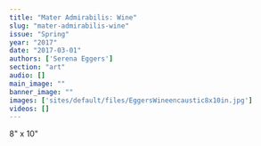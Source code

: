 ```yaml
---
title: "Mater Admirabilis: Wine"
slug: "mater-admirabilis-wine"
issue: "Spring"
year: "2017"
date: "2017-03-01"
authors: ['Serena Eggers']
section: "art"
audio: []
main_image: ""
banner_image: ""
images: ['sites/default/files/EggersWineencaustic8x10in.jpg']
videos: []
---
```

8" x 10"

